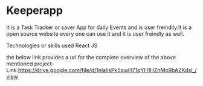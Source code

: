 # Keeperapp
It is a Task Tracker or saver App for daily Events and is user freindlly.It is a open source website every one can use it and it is user freindly as well.



Technologies or skills used
React JS

the below link provides a url for the complete overview of the above mentioned project-
Link:https://drive.google.com/file/d/1nlalisPk5qwH71qYH1HZnMo9bAZKdsl_/view
